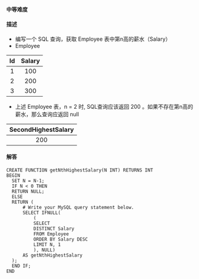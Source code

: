 #### 中等难度

#### 描述
- 编写一个 SQL 查询，获取 Employee 表中第n高的薪水（Salary）
- Employee 

| Id   | Salary  | 
| :---: | :----: | 
| 1  | 100 |
| 2  | 200 | 
| 3  | 300 | 

- 上述 Employee 表，n = 2 时, SQL查询应该返回 200 。如果不存在第n高的薪水，那么查询应返回 null

| SecondHighestSalary  |
| :---: |
| 200                  |

#### 解答

```shell script
CREATE FUNCTION getNthHighestSalary(N INT) RETURNS INT
BEGIN
  SET N = N-1;
  IF N < 0 THEN
  RETURN NULL;
  ELSE
  RETURN (
      # Write your MySQL query statement below.
      SELECT IFNULL(
          (
          SELECT
          DISTINCT Salary
          FROM Employee
          ORDER BY Salary DESC
          LIMIT N, 1
          ), NULL)
      AS getNthHighestSalary
  );
  END IF;
END
```